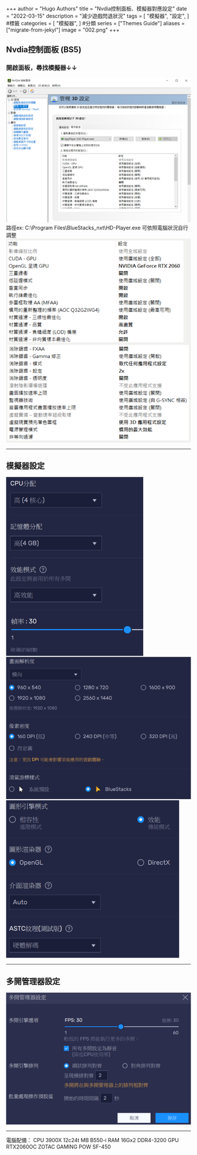 +++
author = "Hugo Authors"
title = "Nvdia控制面板、模擬器對應設定"
date = "2022-03-15"
description = "減少遊戲閃退狀況"
tags = [
    "模擬器",
    "設定",
] #標籤
categories = [
    "模擬器",
] #分類
series = ["Themes Guide"]
aliases = ["migrate-from-jekyl"]
image = "002.png"
+++


## Nvdia控制面板 (BS5)

### 開啟面板，尋找模擬器↓↓

![](Nvidia.png)
　
　
路徑ex: C:\Program Files\BlueStacks_nxt\HD-Player.exe
可依照電腦狀況自行調整
![](Nvdia控制面板.png)


------------
## 模擬器設定
![效能](效能.PNG)
![顯示](顯示.PNG)
![圖形](圖形.PNG)

------------
## 多開管理器設定
![](管理器.png)

------------
電腦配備：
CPU 3900X 12c24t
MB B550-i
RAM 16Gx2 DDR4-3200
GPU RTX2060OC ZOTAC GAMING
POW SF-450